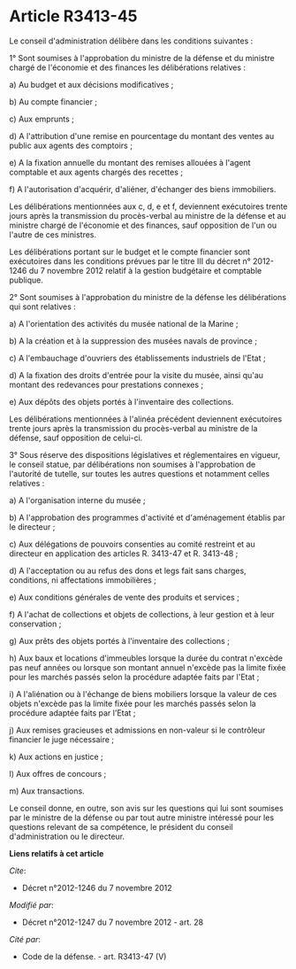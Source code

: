 # Article R3413-45

Le conseil d'administration délibère dans les conditions suivantes : 

1° Sont soumises à l'approbation du ministre de la défense et du ministre chargé de l'économie et des finances les
délibérations relatives : 

a) Au budget et aux décisions modificatives ; 

b) Au compte financier ; 

c) Aux emprunts ; 

d) A l'attribution d'une remise en pourcentage du montant des ventes au public aux agents des comptoirs ; 

e) A la fixation annuelle du montant des remises allouées à l'agent comptable et aux agents chargés des recettes ; 

f) A l'autorisation d'acquérir, d'aliéner, d'échanger des biens immobiliers. 

Les délibérations mentionnées aux c, d, e et f, deviennent exécutoires trente jours après la transmission du procès-verbal au
ministre de la défense et au ministre chargé de l'économie et des finances, sauf opposition de l'un ou l'autre de ces
ministres. 

Les délibérations portant sur le budget et le compte financier sont exécutoires dans les conditions prévues par le titre III
du décret n° 2012-1246 du 7 novembre 2012 relatif à la gestion budgétaire et comptable publique. 

2° Sont soumises à l'approbation du ministre de la défense les délibérations qui sont relatives : 

a) A l'orientation des activités du musée national de la Marine ; 

b) A la création et à la suppression des musées navals de province ; 

c) A l'embauchage d'ouvriers des établissements industriels de l'Etat ; 

d) A la fixation des droits d'entrée pour la visite du musée, ainsi qu'au montant des redevances pour prestations connexes ; 

e) Aux dépôts des objets portés à l'inventaire des collections. 

Les délibérations mentionnées à l'alinéa précédent deviennent exécutoires trente jours après la transmission du procès-verbal
au ministre de la défense, sauf opposition de celui-ci. 

3° Sous réserve des dispositions législatives et réglementaires en vigueur, le conseil statue, par délibérations non soumises
à l'approbation de l'autorité de tutelle, sur toutes les autres questions et notamment celles relatives : 

a) A l'organisation interne du musée ; 

b) A l'approbation des programmes d'activité et d'aménagement établis par le directeur ; 

c) Aux délégations de pouvoirs consenties au comité restreint et au directeur en application des articles R. 3413-47 et R.
3413-48 ; 

d) A l'acceptation ou au refus des dons et legs fait sans charges, conditions, ni affectations immobilières ; 

e) Aux conditions générales de vente des produits et services ; 

f) A l'achat de collections et objets de collections, à leur gestion et à leur conservation ; 

g) Aux prêts des objets portés à l'inventaire des collections ; 

h) Aux baux et locations d'immeubles lorsque la durée du contrat n'excède pas neuf années ou lorsque son montant annuel
n'excède pas la limite fixée pour les marchés passés selon la procédure adaptée faits par l'Etat ; 

i) A l'aliénation ou à l'échange de biens mobiliers lorsque la valeur de ces objets n'excède pas la limite fixée pour les
marchés passés selon la procédure adaptée faits par l'Etat ; 

j) Aux remises gracieuses et admissions en non-valeur si le contrôleur financier le juge nécessaire ; 

k) Aux actions en justice ; 

l) Aux offres de concours ; 

m) Aux transactions. 

Le conseil donne, en outre, son avis sur les questions qui lui sont soumises par le ministre de la défense ou par tout autre
ministre intéressé pour les questions relevant de sa compétence, le président du conseil d'administration ou le directeur.

**Liens relatifs à cet article**

_Cite_:

  - Décret n°2012-1246 du 7 novembre 2012

_Modifié par_:

  - Décret n°2012-1247 du 7 novembre 2012 - art. 28

_Cité par_:

  - Code de la défense. - art. R3413-47 (V)
